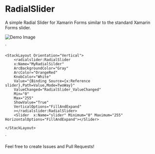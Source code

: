 # RadialSlider
A simple Radial Slider for Xamarin Forms similar to the standard Xamarin Forms slider.  


![Demo Image](https://raw.githubusercontent.com/Nickjgniklu/RadialSlider/master/demo.gif)

`
<?xml version="1.0" encoding="utf-8" ?>
<ContentPage xmlns="http://xamarin.com/schemas/2014/forms"
             xmlns:x="http://schemas.microsoft.com/winfx/2009/xaml"
             xmlns:d="http://xamarin.com/schemas/2014/forms/design"
             xmlns:mc="http://schemas.openxmlformats.org/markup-compatibility/2006"
             xmlns:radialslider="clr-namespace:Plugin.RadialSlider;assembly=Plugin.RadialSlider"
             mc:Ignorable="d"
             x:Class="RadialSliderDemo.MainPage">

    <StackLayout Orientation="Vertical">
        <radialslider:RadialSlider
        x:Name="MyRadialSilder"
        ArcBackgroundColor="Gray"
        ArcColor="OrangeRed"
        KnobColor="White"
        Value="{Binding Source={x:Reference slider},Path=Value,Mode=TwoWay}"
        ValueChanged="RadialSlider_ValueChanged"
        Min="0"
        Max="255"
        ShowValue="True"
        VerticalOptions="FillAndExpand"
        ></radialslider:RadialSlider>
        <Slider  x:Name="slider" Minimum="0" Maximum="255" HorizontalOptions="FillAndExpand"></Slider>

    </StackLayout>
</ContentPage>

`

Feel free to create Issues and Pull Requests!
